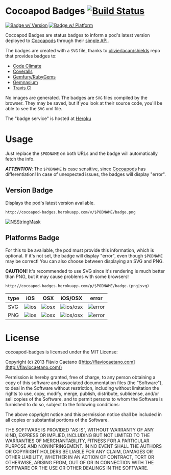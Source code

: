 Cocoapod Badges [![Build Status](https://travis-ci.org/fjcaetano/cocoapod-badges.png)](https://travis-ci.org/fjcaetano/cocoapod-badges)
===============

[![Badge w/ Version](http://cocoapod-badges.herokuapp.com/v/NSStringMask/badge.png)](http://cocoadocs.org/docsets/NSStringMask)
[![Badge w/ Platform](http://cocoapod-badges.herokuapp.com/p/NSStringMask/badge.svg)](http://cocoadocs.org/docsets/NSStringMask)

Cocoapod Badges are status badges to inform a pod's latest version deployed to [Cocoapods] through their [simple API](https://github.com/CocoaPods/cocoapods.org/commit/8ef51c7890c33ad899e8130b9e778c740c5c7f61).

The badges are created with a `SVG` file, thanks to [olivierlacan/shields](https://github.com/olivierlacan/shields) repo that provides badges to:

- [Code Climate](https://codeclimate.com/changelog/510d4fde56b102523a0004bf)
- [Coveralls](https://coveralls.io/r/kaize/nastachku)
- [Gemfury/RubyGems](http://badge.fury.io/)
- [Gemnasium](http://blog.tech-angels.com/post/43141047457/gemnasium-v3-aka-gemnasium)
- [Travis CI](http://about.travis-ci.org/docs/user/status-images/)

No images are generated. The badges are `SVG` files compiled by the browser. They may be saved, but if you look at their source code, you'll be able to see the `SVG` xml file.

The "badge service" is hosted at [Heroku](https://www.heroku.com/)

# Usage

Just replace the `$PODNAME` on both URLs and the badge will automatically fetch the info.

**_ATTENTION_**: The `$PODNAME` is case sensitive, since [Cocoapods] has differentiation! In case of unexpected issues, the badges will display "error".

## Version Badge

Displays the pod's latest version available.

	http://cocoapod-badges.herokuapp.com/v/$PODNAME/badge.png

[![NSStringMask](http://cocoapod-badges.herokuapp.com/v/NSStringMask/badge.png)](http://cocoadocs.org/docsets/NSStringMask)

## Platforms Badge

For this to be available, the pod must provide this information, which is optional. If it's not set, the badge will display "error", even though `$PODNAME` may be correct! You can also choose between displaying an SVG and PNG.

**CAUTION!** It's recommended to use SVG since it's rendering is much better than PNG, but it may cause problems with some browsers!

	http://cocoapod-badges.herokuapp.com/p/$PODNAME/badge.(png|svg)

type | iOS | OSX | iOS/OSX | error
---- | --- | --- | ------- | -----
SVG | ![ios](http://cocoapod-badges.herokuapp.com/p/AKLocationManager/badge.svg) | ![osx](http://cocoapod-badges.herokuapp.com/p/DDQuicklookAdditionalViews/badge.svg) | ![ios/osx](http://cocoapod-badges.herokuapp.com/p/AFNetworking/badge.svg) | ![error](http://cocoapod-badges.herokuapp.com/p/error/badge.svg)
PNG | ![ios](http://cocoapod-badges.herokuapp.com/p/AKLocationManager/badge.png) | ![osx](http://cocoapod-badges.herokuapp.com/p/DDQuicklookAdditionalViews/badge.png) | ![ios/osx](http://cocoapod-badges.herokuapp.com/p/AFNetworking/badge.png) | ![error](http://cocoapod-badges.herokuapp.com/p/error/badge.png)

# License

cocoapod-badges is licensed under the MIT License:

Copyright (c) 2013 Flávio Caetano ([http://flaviocaetano.com](http://flaviocaetano.com))

Permission is hereby granted, free of charge, to any person obtaining a copy of this software and associated documentation files (the "Software"), to deal in the Software without restriction, including without limitation the rights to use, copy, modify, merge, publish, distribute, sublicense, and/or sell copies of the Software, and to permit persons to whom the Software is furnished to do so, subject to the following conditions:

The above copyright notice and this permission notice shall be included in all copies or substantial portions of the Software.

THE SOFTWARE IS PROVIDED "AS IS", WITHOUT WARRANTY OF ANY KIND, EXPRESS OR IMPLIED, INCLUDING BUT NOT LIMITED TO THE WARRANTIES OF MERCHANTABILITY, FITNESS FOR A PARTICULAR PURPOSE AND NONINFRINGEMENT. IN NO EVENT SHALL THE AUTHORS OR COPYRIGHT HOLDERS BE LIABLE FOR ANY CLAIM, DAMAGES OR OTHER LIABILITY, WHETHER IN AN ACTION OF CONTRACT, TORT OR OTHERWISE, ARISING FROM, OUT OF OR IN CONNECTION WITH THE SOFTWARE OR THE USE OR OTHER DEALINGS IN THE SOFTWARE.

[Cocoapods]: http://cocoapods.org
